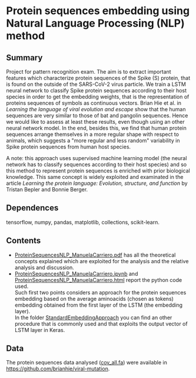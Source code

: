 # Protein sequences embedding using Natural Language Processing (NLP) method
## Summary
Project for pattern recognition exam. The aim is to extract important features which characterize protein sequences of the Spike (S) protein, that is found on the outside of the SARS-CoV-2 virus particle. 
We train a LSTM neural network to classify Spike protein sequences according to their host species in order to get the embedding weights, that is the representation of proteins sequences of
symbols as continuous vectors. Brian Hie et al. in *Learning the language of viral evolution and escape* show that the human sequences are very similar to those
of bat and pangolin sequences. Hence we would like to assess at least these results, even though using an other neural network model. In the end, besides this, we find that human protein sequences arrange themselves in a more
regular shape with respect to animals, which suggests a "more regular and less random" variability in Spike protein sequences from human host species.

A note: this approach uses supervised machine learning model (the neural network has to classify sequences according to their host species) and so this method to represent protein sequences is enriched with prior biological knowledge.
This same concept is widely exploited and examinated in the article *Learning the protein language: Evolution, structure, and function* by Tristan Bepler and Bonnie Berger.

## Dependences
tensorflow, numpy, pandas, matplotlib, collections, scikit-learn. 

## Contents
* [ProteinSequencesNLP_ManuelaCarriero.pdf](https://github.com/ManuelaCarriero/natural-language-processing-project/blob/main/ProteinSequencesNLP_ManuelaCarriero.pdf) has all the theoretical concepts explained which are exploited for the analysis and the relative analysis and discussion.
* [ProteinSequencesNLP_ManuelaCarriero.ipynb](https://github.com/ManuelaCarriero/natural-language-processing-project/blob/main/ProteinSequencesNLP_ManuelaCarriero.ipynb) and [ProteinSequencesNLP_ManuelaCarriero.html](https://github.com/ManuelaCarriero/natural-language-processing-project/blob/main/ProteinSequencesNLP_ManuelaCarriero.html) report the python code used.<br> 
Such first two points considers an approach for the protein sequences embedding based on the average aminoacids (chosen as tokens) embedding obtained from the first layer of the LSTM (the embedding layer).<br> 
In the folder [StandardEmbeddingApproach](https://github.com/ManuelaCarriero/natural-language-processing-project/tree/main/StandardEmbeddingApproach) you can find an other procedure that is commonly used and that exploits the output vector of LSTM layer in Keras.
 
## Data
The protein sequences data analysed ([cov_all.fa](https://github.com/ManuelaCarriero/natural-language-processing-project/blob/main/cov_all.fa)) were available in https://github.com/brianhie/viral-mutation.